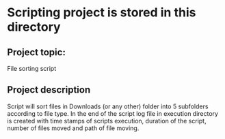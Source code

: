 # Scripting project is stored in this directory

## Project topic:
  File sorting script

## Project description
  Script will sort files in Downloads (or any other) folder into 5 subfolders according to file type. In the end of the script log file in execution directory is created with time stamps of scripts execution, duration of the script, number of files moved and path of file moving.

